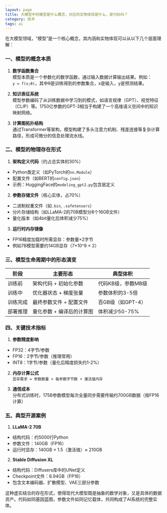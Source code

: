 ```yaml
---
layout: page
title: 大模型中的模型是什么概念，对应的实物体现是什么，是代码吗？
category: 技术
tags: ai
---
```


在大模型领域，“模型”是一个核心概念，其内涵和实物体现可以从以下几个层面理解：

### 一、模型的概念本质
1. **数学函数集合**  
模型本质是一个参数化的数学函数，通过输入数据计算输出结果。例如：  
`y = f(x;θ)`，其中θ是训练得到的参数集合，x是输入，y是预测结果。

2. **知识表征系统**  
模型参数编码了从训练数据中学习到的模式，如语言规律（GPT）、视觉特征（CLIP）等。1750亿参数的GPT-3相当于构建了一个高维语义空间中的知识映射网络。

3. **计算图拓扑结构**  
通过Transformer等架构，模型构建了多头注意力机制、残差连接等复杂计算路径，形成可微分的信息处理流水线。

### 二、模型的物理存在形式
1. **架构定义代码**（约占总实体的30%）  
- Python类定义（如PyTorch的`nn.Module`）
- 配置文件（如BERT的`config.json`）
- 示例：HuggingFace的`modeling_gpt2.py`包含层定义

2. **参数存储文件**（核心实体，占70%）  
- 二进制权重文件（如`.bin`, `.safetensors`）
- 分片存储结构（如LLaMA-2的70B模型分8个16GB文件）
- 量化版本（如4bit量化后体积减少75%）

3. **运行时内存镜像**  
- FP16精度加载时所需显存：参数量×2字节
- 例如7B模型需要约14GB显存（7×10^9 × 2）

### 三、模型生命周期中的形态演变
| 阶段        | 主要形态                     | 典型体积         |
|-------------|------------------------------|------------------|
| 训练前      | 架构代码 + 初始化参数        | 代码KB级，参数MB级 |
| 训练中      | 优化器状态 + 梯度张量        | 参数体积的3-5倍   |
| 训练完成    | 最终参数文件 + 配置文件       | 百GB级（如GPT-4）|
| 部署推理    | 量化参数 + 编译后的计算图     | 体积减少50-75%   |

### 四、关键技术指标
1. **参数精度影响**  
- FP32：4字节/参数
- FP16：2字节/参数（推理常用）
- INT8：1字节/参数（量化后精度损失约1-2%）

2. **内存计算公式**  
`显存需求 = 参数数量 × 每参数字节数 + 激活值内存`

3. **通信成本**  
分布式训练时，175B参数模型每次全量同步需要传输约700GB数据（按FP16计算）

### 五、典型开源案例
1. **LLaMA-2 70B**  
- 结构代码：约5000行Python
- 参数文件：140GB（FP16）
- 运行时显存：140GB × 1.5（激活值）≈ 210GB

2. **Stable Diffusion XL**  
- 结构代码：Diffusers库中的UNet定义
- Checkpoint文件：6.94GB（FP16）
- 包含文本编码器、扩散模型、VAE三部分参数

这种虚实结合的存在形式，使得现代大模型既是抽象的数学对象，又是具体的数据资产。代码如同基因蓝图，参数文件如同记忆载体，共同构成了AI系统的完整实体。
